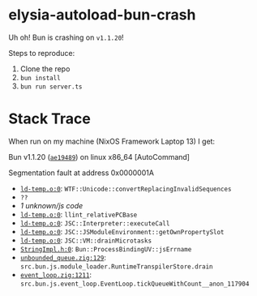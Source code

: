 # elysia-autoload-bun-crash

Uh oh! Bun is crashing on `v1.1.20`!

Steps to reproduce:
1. Clone the repo
2. `bun install`
3. `bun run server.ts`


# Stack Trace

When run on my machine (NixOS Framework Laptop 13) I get:

Bun v1.1.20 ([`ae19489`](<https://github.com/oven-sh/bun/tree/ae19489250ab74ee3ea7d5b50fca5d7d2b4e6d66>)) on linux x86_64 [AutoCommand]

Segmentation fault at address 0x0000001A

- [`ld-temp.o:0`](<https://github.com/oven-sh/bun/blob/ae19489250ab74ee3ea7d5b50fca5d7d2b4e6d66/ld-temp.o#L0>): `WTF::Unicode::convertReplacingInvalidSequences`
- `??`
- *1 unknown/js code*
- [`ld-temp.o:0`](<https://github.com/oven-sh/bun/blob/ae19489250ab74ee3ea7d5b50fca5d7d2b4e6d66/ld-temp.o#L0>): `llint_relativePCBase`
- [`ld-temp.o:0`](<https://github.com/oven-sh/bun/blob/ae19489250ab74ee3ea7d5b50fca5d7d2b4e6d66/ld-temp.o#L0>): `JSC::Interpreter::executeCall`
- [`ld-temp.o:0`](<https://github.com/oven-sh/bun/blob/ae19489250ab74ee3ea7d5b50fca5d7d2b4e6d66/ld-temp.o#L0>): `JSC::JSModuleEnvironment::getOwnPropertySlot`
- [`ld-temp.o:0`](<https://github.com/oven-sh/bun/blob/ae19489250ab74ee3ea7d5b50fca5d7d2b4e6d66/ld-temp.o#L0>): `JSC::VM::drainMicrotasks`
- [`StringImpl.h:0`](<https://github.com/oven-sh/bun/blob/ae19489250ab74ee3ea7d5b50fca5d7d2b4e6d66//build/bun/bun-webkit/include/wtf/text/StringImpl.h#L0>): `Bun::ProcessBindingUV::jsErrname`
- [`unbounded_queue.zig:129`](<https://github.com/oven-sh/bun/blob/ae19489250ab74ee3ea7d5b50fca5d7d2b4e6d66/src/bun.js/unbounded_queue.zig#L129>): `src.bun.js.module_loader.RuntimeTranspilerStore.drain`
- [`event_loop.zig:1211`](<https://github.com/oven-sh/bun/blob/ae19489250ab74ee3ea7d5b50fca5d7d2b4e6d66/src/bun.js/event_loop.zig#L1211>): `src.bun.js.event_loop.EventLoop.tickQueueWithCount__anon_117904`

<!-- from bun.report: k24UHtCeh7gAGAMzFkxD -->
